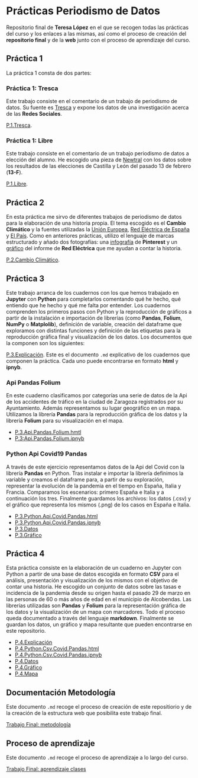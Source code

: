 # Prácticas Periodismo de Datos
Repositorio final de **Teresa López** en el que se recogen todas las prácticas del curso y los enlaces a las mismas, así como el proceso de creación del **repositorio final** y de la **web** junto con el proceso de aprendizaje del curso. 

## Práctica 1
La práctica 1 consta de dos partes:

### Práctica 1: Tresca
Este trabajo consiste en el comentario de un trabajo de periodismo de datos. Su fuente es [Tresca](https://trescaproject.eu/2021/10/07/are-social-media-harmful-yes-say-most-europeans-but-its-complicated/) y expone los datos de una investigación acerca de las **Redes Sociales**.

[P.1.Tresca](practica-1-tresca.md).

### Práctica 1: Libre
Este trabajo consiste en el comentario de un trabajo periodismo de datos a elección del alumno. He escogido una pieza de [Newtral](https://www.newtral.es/pp-vox-resultados-elecciones-castilla-leon/20220214/) con los datos sobre los resultados de las elecciones de Castilla y León del pasado 13 de febrero (**13-F**).

[P.1.Libre](practica-1-libre.md).

## Práctica 2
En esta práctica me sirvo de diferentes trabajos de periodismo de datos para la elaboración de una historia propia. El tema escogido es el **Cambio Climático** y la fuentes utilizadas la [Unión Europea](https://op.europa.eu/en/publication-detail/-/publication/b9a25ba4-9ef6-11ea-9d2d-01aa75ed71a1/language-), [Red Eléctrica de España](https://www.ree.es/es/datos/publicaciones/informe-anual-sistema/avance-del-informe-del-sistema-electrico-espanol-2020) y [El País](https://elpais.com/clima-y-medio-ambiente/cambio-climatico/2021-11-07/como-sera-2060-el-mapa-con-nuestros-posibles-futuros-climaticos.html). Como en anteriores prácticas, utilizo el lenguaje de marcas estructurado y añado dos fotografías: una [infografía](https://i.pinimg.com/originals/39/a1/1d/39a11ddcc1817b1fbeffbf2ef7819b5e.jpg) de **Pinterest** y un [gráfico](https://www.energias-renovables.com/ficheroenergias/fotos/agenda/original/c/coberturadelademanda2020.jpg) del informe de **Red Eléctrica** que me ayudan a contar la historia.

[P.2.Cambio Climático](practica-2.md).

## Práctica 3
Este trabajo arranca de los cuadernos con los que hemos trabajado en **Jupyter** con **Python** para completarlos comentando qué he hecho, qué entiendo que he hecho y qué me falta por entender. Los cuadernos comprenden los primeros pasos con Python y la reproducción de gráficos a partir de la instalación e importación de librerías (como **Pandas**, **Folium**, **NumPy** o **Matplolib**), definición de variable, creación del dataframe que exploramos con distintas funciones y definición de las etiquetas para la reproducción gráfica final y visualización de los datos. Los documentos que la componen son los siguientes:

[P.3.Explicación](practica-3.md).
Este es el documento `.md` explicativo de los cuadernos que componen la práctica. Cada uno puede encontrarse en formato **html** y **ipnyb**.

### Api Pandas Folium 
En este cuaderno clasificamos por categorías una serie de datos de la Api de los accidentes de tráfico en la ciudad de Zaragoza registrados por su Ayuntamiento. Además representamos su lugar geográfico en un mapa. Utilizamos la librería **Pandas** para la reproducción gráfica de los datos y la librería **Folium** para su visualización en el mapa.
- [P.3.Api.Pandas.Folium.hmtl](api-pandas-folium.html)
- [P.3:Api.Pandas.Folium.ipnyb](api-pandas-folium.ipynb)

### Python Api Covid19 Pandas
A través de este ejercicio representamos datos de la Api del Covid con la librería **Pandas** en Python. Tras instalar e importar la librería definimos la variable y creamos el dataframe para, a partir de su exploración, representar la evolución de la pandemia en el tiempo en España, Italia y Francia. Comparamos los escenarios: primero España e Italia y a continuación los tres. Finalmente guardamos los archivos: los datos (.csv) y el gráfico que representa los mismos (.png) de los casos en España e Italia. 
- [P.3.Python.Api.Covid.Pandas.html](python-api-covid19-pandas.html)
- [P.3.Python.Api.Covid.Pandas.ipnyb](python-api-covid19-pandas.ipynb)
- [P.3.Datos](esvsit.csv)
- [P.3.Gráfico](esvsitvsmx.png)

## Práctica 4
Esta práctica consiste en la elaboración de un cuaderno en Jupyter con Python a partir de una base de datos escogida en formato **CSV** para el análisis, presentación y visualización de los mismos con el objetivo de contar una historia. He escogido un conjunto de datos sobre las tasas e incidencia de la pandemia desde su origen hasta el pasado 29 de marzo en las personas de 60 o más años de edad en el municipio de Alcobendas. Las librerías utilizadas son **Pandas** y **Folium** para la representación gráfica de los datos y la visualización de un mapa con marcadores. Todo el proceso queda documentado a través del lenguaje **markdown**. Finalmente se guardan los datos, un gráfico y mapa resultante que pueden encontrarse en este repositorio. 
- [P.4.Explicación](practica-4.md)
- [P.4.Python.Csv.Covid.Pandas.html](python-csv-covid19-pandas-.html)
- [P.4.Python.Csv.Covid.Pandas.ipnyb](python-prueba.ipynb)
- [P.4.Datos](practica-4.csv)
- [P.4.Gráfico](practica-4-grafico.png)
- [P.4.Mapa](practica-4-mapa.html)

## Documentación Metodología
Este documento `.md` recoge el proceso de creación de este repositiorio y de la creación de la estructura web que posibilita este trabajo final.

[Trabajo Final: metodología](metodologia.md)

## Proceso de aprendizaje
Este documento `.md` recoge el proceso de aprendizaje a lo largo del curso.

[Trabajo Final: aprendizaje clases](resumen.md)
